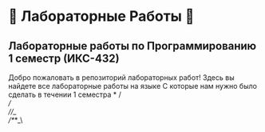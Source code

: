 # 🎄 Лабораторные Работы 🎄


## Лабораторные работы по Программированию 1 семестр (ИКС-432)

Добро пожаловать в репозиторий лабораторных работ! Здесь вы найдете все лабораторные работы на языке С которые нам нужно было сделать в течении 1 семестра 
    *
   /_\
  /_*_\
 /_/_\_\
/_*_*_*_\
